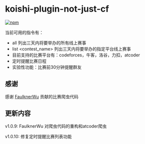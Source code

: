 # koishi-plugin-not-just-cf

[![npm](https://img.shields.io/npm/v/koishi-plugin-not-just-cf?style=flat-square)](https://www.npmjs.com/package/koishi-plugin-not-just-cf)

当前可用的指令有：

- all  列出三天内将要举办的所有线上赛事
- list <contest_name> 列出三天内将要举办的指定平台线上赛事
- 目前支持的比赛平台有：codeforces，牛客，洛谷，力扣，atcoder
- 定时提醒比赛日程
- 实验性功能：比赛前30分钟提醒群友

## 感谢

感谢 [FaulknerWu](https://github.com/FaulknerWu) 贡献的比赛爬虫代码

## 更新内容

v1.0.9: FaulknerWu 对爬虫代码的重构和atcoder爬虫

v1.0.10: 修复定时提醒比赛列表功能 